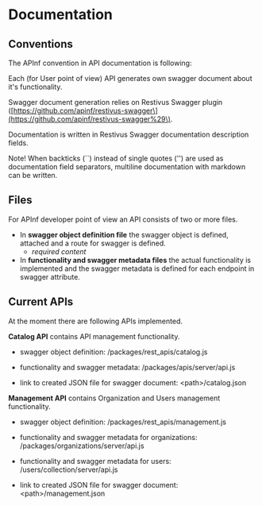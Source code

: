 # Documentation

## Conventions

The APInf convention in API documentation is following:

Each \(for User point of view\) API generates own swagger document about it's functionality.

Swagger document generation relies on Restivus Swagger plugin \([https://github.com/apinf/restivus-swagger\](https://github.com/apinf/restivus-swagger%29\).

Documentation is written in Restivus Swagger documentation description fields.

Note! When backticks \(\`\`\) instead of single quotes \(''\) are used as documentation field separators, multiline documentation with markdown can be written.

## Files

For APInf developer point of view an API consists of two or more files.

* In **swagger object definition file** the swagger object is defined, attached and a route for swagger is defined.
  * _required content_
* In **functionality and swagger metadata files** the actual functionality is implemented and the swagger metadata is defined for each endpoint in swagger attribute.



## Current APIs

At the moment there are following APIs implemented.

**Catalog API** contains API management functionality.

* swagger object definition: /packages/rest\_apis/catalog.js

* functionality and swagger metadata: /packages/apis/server/api.js

* link to created JSON file for swagger document: &lt;path&gt;/catalog.json

**Management API** contains Organization and Users management functionality.

* swagger object definition: /packages/rest\_apis/management.js

* functionality and swagger metadata for organizations: /packages/organizations/server/api.js

* functionality and swagger metadata for users: /users/collection/server/api.js

* link to created JSON file for swagger document: &lt;path&gt;/management.json



